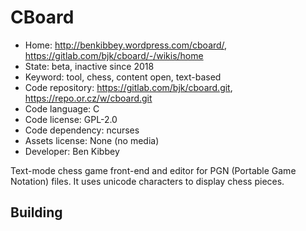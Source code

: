 # CBoard

- Home: http://benkibbey.wordpress.com/cboard/, https://gitlab.com/bjk/cboard/-/wikis/home
- State: beta, inactive since 2018
- Keyword: tool, chess, content open, text-based
- Code repository: https://gitlab.com/bjk/cboard.git, https://repo.or.cz/w/cboard.git
- Code language: C
- Code license: GPL-2.0
- Code dependency: ncurses
- Assets license: None (no media)
- Developer: Ben Kibbey

Text-mode chess game front-end and editor for PGN (Portable Game Notation) files. It uses unicode characters to display chess pieces.

## Building
